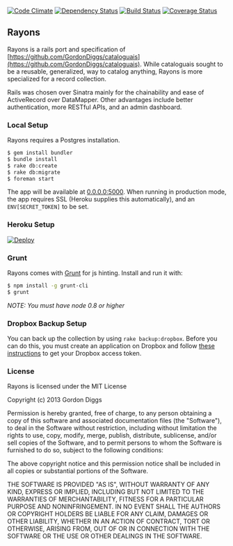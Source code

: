 [![Code Climate](https://codeclimate.com/github/GordonDiggs/rayons.png)](https://codeclimate.com/github/GordonDiggs/rayons)
[![Dependency Status](https://gemnasium.com/GordonDiggs/rayons.png)](https://gemnasium.com/GordonDiggs/rayons)
[![Build Status](https://travis-ci.org/GordonDiggs/rayons.png?branch=master)](https://travis-ci.org/GordonDiggs/rayons)
[![Coverage Status](https://coveralls.io/repos/GordonDiggs/rayons/badge.png?branch=master)](https://coveralls.io/r/GordonDiggs/rayons?branch=master)

## Rayons

Rayons is a rails port and specification of [https://github.com/GordonDiggs/cataloguais](https://github.com/GordonDiggs/cataloguais). While cataloguais sought to be a reusable, generalized, way to catalog anything, Rayons is more specialized for a record collection.

Rails was chosen over Sinatra mainly for the chainability and ease of ActiveRecord over DataMapper. Other advantages include better authentication, more RESTful APIs, and an admin dashboard.

### Local Setup

Rayons requires a Postgres installation.

```bash
$ gem install bundler
$ bundle install
$ rake db:create
$ rake db:migrate
$ foreman start
```

The app will be available at [0.0.0.0:5000](http://0.0.0.0:5000). When running in production mode, the app requires SSL (Heroku supplies this automatically), and an `ENV[SECRET_TOKEN]` to be set.

### Heroku Setup

[![Deploy](https://www.herokucdn.com/deploy/button.png)](https://heroku.com/deploy)

### Grunt

Rayons comes with [Grunt](http://gruntjs.com) for js hinting. Install and run it with:

```bash
$ npm install -g grunt-cli
$ grunt
```

*NOTE: You must have node 0.8 or higher*

### Dropbox Backup Setup

You can back up the collection by using `rake backup:dropbox`. Before you can do this, you must create an application on Dropbox and follow [these instructions](https://www.dropbox.com/developers/core/start/ruby) to get your Dropbox access token.

### License

Rayons is licensed under the MIT License

Copyright (c) 2013 Gordon Diggs

Permission is hereby granted, free of charge, to any person obtaining a copy of this software and associated documentation files (the "Software"), to deal in the Software without restriction, including without limitation the rights to use, copy, modify, merge, publish, distribute, sublicense, and/or sell copies of the Software, and to permit persons to whom the Software is furnished to do so, subject to the following conditions:

The above copyright notice and this permission notice shall be included in all copies or substantial portions of the Software.

THE SOFTWARE IS PROVIDED "AS IS", WITHOUT WARRANTY OF ANY KIND, EXPRESS OR IMPLIED, INCLUDING BUT NOT LIMITED TO THE WARRANTIES OF MERCHANTABILITY, FITNESS FOR A PARTICULAR PURPOSE AND NONINFRINGEMENT. IN NO EVENT SHALL THE AUTHORS OR COPYRIGHT HOLDERS BE LIABLE FOR ANY CLAIM, DAMAGES OR OTHER LIABILITY, WHETHER IN AN ACTION OF CONTRACT, TORT OR OTHERWISE, ARISING FROM, OUT OF OR IN CONNECTION WITH THE SOFTWARE OR THE USE OR OTHER DEALINGS IN THE SOFTWARE.
